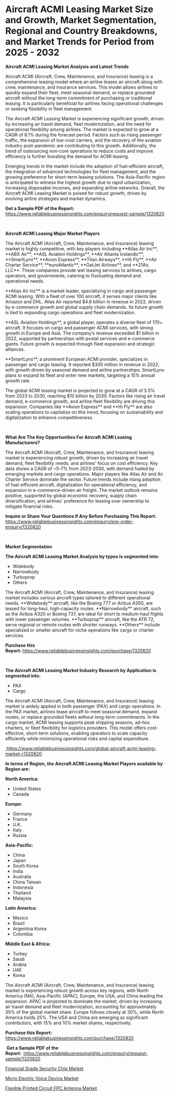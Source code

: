 <p><h1>Aircraft ACMI Leasing Market Size and Growth, Market Segmentation, Regional and Country Breakdowns, and Market Trends for Period from 2025 -  2032</h1></p><p><strong>Aircraft ACMI Leasing Market Analysis and Latest Trends</strong></p>
<p><p>Aircraft ACMI (Aircraft, Crew, Maintenance, and Insurance) leasing is a comprehensive leasing model where an airline leases an aircraft along with crew, maintenance, and insurance services. This model allows airlines to quickly expand their fleet, meet seasonal demand, or replace grounded aircraft without the long-term commitment of purchasing or traditional leasing. It is particularly beneficial for airlines facing operational challenges or seeking flexibility in fleet management.</p><p>The Aircraft ACMI Leasing Market is experiencing significant growth, driven by increasing air travel demand, fleet modernization, and the need for operational flexibility among airlines. The market is expected to grow at a CAGR of 8.1% during the forecast period. Factors such as rising passenger traffic, the expansion of low-cost carriers, and the recovery of the aviation industry post-pandemic are contributing to this growth. Additionally, the trend of outsourcing non-core operations to reduce costs and improve efficiency is further boosting the demand for ACMI leasing.</p><p>Emerging trends in the market include the adoption of fuel-efficient aircraft, the integration of advanced technologies for fleet management, and the growing preference for short-term leasing solutions. The Asia-Pacific region is anticipated to witness the highest growth due to rapid urbanization, increasing disposable incomes, and expanding airline networks. Overall, the Aircraft ACMI Leasing Market is poised for robust growth, driven by evolving airline strategies and market dynamics.</p></p>
<p><strong>Get a Sample PDF of the Report:&nbsp;</strong> <a href="https://www.reliablebusinessinsights.com/enquiry/request-sample/1320820?utm_campaign=62&utm_medium=2&utm_source=Github&utm_content=ia&utm_term=20012025&utm_id=aircraft-acmi-leasing">https://www.reliablebusinessinsights.com/enquiry/request-sample/1320820</a></p>
<p>&nbsp;</p>
<p><strong>Aircraft ACMI Leasing Major Market Players</strong></p>
<p><p>The Aircraft ACMI (Aircraft, Crew, Maintenance, and Insurance) leasing market is highly competitive, with key players including **Atlas Air Inc**, **ABX Air**, **ASL Aviation Holdings**, **Air Atlanta Icelandic**, **SmartLynx**, **Avion Express**, **Titan Airways**, **Hi Fly**, **Air Charter Service**, **euroAtlantic**, **GetJet Airlines**, and **21Air, LLC**. These companies provide wet leasing services to airlines, cargo operators, and governments, catering to fluctuating demand and operational needs.</p><p>**Atlas Air Inc** is a market leader, specializing in cargo and passenger ACMI leasing. With a fleet of over 100 aircraft, it serves major clients like Amazon and DHL. Atlas Air reported $4.8 billion in revenue in 2022, driven by e-commerce growth and global supply chain demands. Its future growth is tied to expanding cargo operations and fleet modernization.</p><p>**ASL Aviation Holdings**, a global player, operates a diverse fleet of 170+ aircraft. It focuses on cargo and passenger ACMI services, with strong growth in Europe and Asia. The company’s revenue exceeded $1 billion in 2022, supported by partnerships with postal services and e-commerce giants. Future growth is expected through fleet expansion and strategic alliances.</p><p>**SmartLynx**, a prominent European ACMI provider, specializes in passenger and cargo leasing. It reported $300 million in revenue in 2022, with growth driven by seasonal demand and airline partnerships. SmartLynx plans to expand its fleet and enter new markets, targeting a 15% annual growth rate.</p><p>The global ACMI leasing market is projected to grow at a CAGR of 5.5% from 2023 to 2030, reaching $10 billion by 2030. Factors like rising air travel demand, e-commerce growth, and airline fleet flexibility are driving this expansion. Companies like **Avion Express** and **Hi Fly** are also scaling operations to capitalize on this trend, focusing on sustainability and digitalization to enhance competitiveness.</p></p>
<p>&nbsp;</p>
<p><strong>What Are The Key Opportunities For Aircraft ACMI Leasing Manufacturers?</strong></p>
<p><p>The Aircraft ACMI (Aircraft, Crew, Maintenance, and Insurance) leasing market is experiencing robust growth, driven by increasing air travel demand, fleet flexibility needs, and airlines' focus on cost efficiency. Key data shows a CAGR of ~5-7% from 2023-2030, with demand fueled by emerging markets and cargo operations. Major players like Atlas Air and Air Charter Service dominate the sector. Future trends include rising adoption of fuel-efficient aircraft, digitalization for operational efficiency, and expansion in e-commerce-driven air freight. The market outlook remains positive, supported by global economic recovery, supply chain diversification, and airlines' preference for leasing over ownership to mitigate financial risks.</p></p>
<p><strong>Inquire or Share Your Questions If Any Before Purchasing This Report:</strong> <a href="https://www.reliablebusinessinsights.com/enquiry/pre-order-enquiry/1320820?utm_campaign=62&utm_medium=2&utm_source=Github&utm_content=ia&utm_term=20012025&utm_id=aircraft-acmi-leasing">https://www.reliablebusinessinsights.com/enquiry/pre-order-enquiry/1320820</a></p>
<p>&nbsp;</p>
<p><strong>Market Segmentation</strong></p>
<p><strong>The Aircraft ACMI Leasing Market Analysis by types is segmented into:</strong></p>
<p><ul><li>Widebody</li><li>Narrowbody</li><li>Turboprop</li><li>Others</li></ul></p>
<p><p>The Aircraft ACMI (Aircraft, Crew, Maintenance, and Insurance) leasing market includes various aircraft types tailored to different operational needs. **Widebody** aircraft, like the Boeing 777 or Airbus A350, are leased for long-haul, high-capacity routes. **Narrowbody** aircraft, such as the Airbus A320 or Boeing 737, are ideal for short to medium-haul flights with lower passenger volumes. **Turboprop** aircraft, like the ATR 72, serve regional or remote routes with shorter runways. **Others** include specialized or smaller aircraft for niche operations like cargo or charter services.</p></p>
<p><strong>Purchase this Report:&nbsp;</strong><a href="https://www.reliablebusinessinsights.com/purchase/1320820?utm_campaign=62&utm_medium=2&utm_source=Github&utm_content=ia&utm_term=20012025&utm_id=aircraft-acmi-leasing">https://www.reliablebusinessinsights.com/purchase/1320820</a></p>
<p>&nbsp;</p>
<p><strong>The Aircraft ACMI Leasing Market Industry Research by Application is segmented into:</strong></p>
<p><ul><li>PAX</li><li>Cargo</li></ul></p>
<p><p>The Aircraft ACMI (Aircraft, Crew, Maintenance, and Insurance) leasing market is widely applied in both passenger (PAX) and cargo operations. In the PAX market, airlines lease aircraft to meet seasonal demand, expand routes, or replace grounded fleets without long-term commitments. In the cargo market, ACMI leasing supports peak shipping seasons, ad-hoc charters, or fleet flexibility for logistics providers. This model offers cost-effective, short-term solutions, enabling operators to scale capacity efficiently while minimizing operational risks and capital expenditure.</p></p>
<p><a href="https://www.reliablebusinessinsights.com/global-aircraft-acmi-leasing-market-r1320820?utm_campaign=62&utm_medium=2&utm_source=Github&utm_content=ia&utm_term=20012025&utm_id=aircraft-acmi-leasing">&nbsp;https://www.reliablebusinessinsights.com/global-aircraft-acmi-leasing-market-r1320820</a></p>
<p><strong>In terms of Region, the Aircraft ACMI Leasing Market Players available by Region are:</strong></p>
<p>
    <p> <strong> North America: </strong>
        <ul>
            <li>United States</li>
            <li>Canada</li>
        </ul>
        </p> 
    <p> <strong> Europe: </strong>
        <ul>
            <li>Germany</li>
            <li>France</li>
            <li>U.K.</li>
            <li>Italy</li>
            <li>Russia</li>
        </ul>
        </p> 
    <p> <strong> Asia-Pacific: </strong>
        <ul>
            <li>China</li>
            <li>Japan</li>
            <li>South Korea</li>
            <li>India</li>
            <li>Australia</li>
            <li>China Taiwan</li>
            <li>Indonesia</li>
            <li>Thailand</li>
            <li>Malaysia</li>
        </ul>
        </p> 
    <p> <strong> Latin America: </strong>
        <ul>
            <li>Mexico</li>
            <li>Brazil</li>
            <li>Argentina Korea</li>
            <li>Colombia</li>
        </ul>
        </p> 
    <p> <strong> Middle East & Africa: </strong>
        <ul>
            <li>Turkey</li>
            <li>Saudi</li>
            <li>Arabia</li>
            <li>UAE</li>
            <li>Korea</li>
        </ul>
    </p>
    </p>
<p><p>The Aircraft ACMI (Aircraft, Crew, Maintenance, and Insurance) leasing market is experiencing robust growth across key regions, with North America (NA), Asia-Pacific (APAC), Europe, the USA, and China leading the expansion. APAC is projected to dominate the market, driven by increasing air travel demand and fleet modernization, accounting for approximately 35% of the global market share. Europe follows closely at 30%, while North America holds 25%. The USA and China are emerging as significant contributors, with 15% and 10% market shares, respectively.</p></p>
<p><strong>Purchase this Report: </strong><a href="https://www.reliablebusinessinsights.com/purchase/1320820?utm_campaign=62&utm_medium=2&utm_source=Github&utm_content=ia&utm_term=20012025&utm_id=aircraft-acmi-leasing">https://www.reliablebusinessinsights.com/purchase/1320820</a></p>
<p>&nbsp;<strong>Get a Sample PDF of the Report:&nbsp;&nbsp;</strong><a href="https://www.reliablebusinessinsights.com/enquiry/request-sample/1320820?utm_campaign=62&utm_medium=2&utm_source=Github&utm_content=ia&utm_term=20012025&utm_id=aircraft-acmi-leasing">https://www.reliablebusinessinsights.com/enquiry/request-sample/1320820</a></p>
<p><strong></strong></p>
<p><p><a href="https://github.com/organophelia8282/Market-Research-Report-List-1/blob/main/financial-grade-security-chip-market.md?utm_campaign=62&utm_medium=2&utm_source=Github&utm_content=ia&utm_term=20012025&utm_id=aircraft-acmi-leasing">Financial Grade Security Chip Market</a></p><p><a href="https://github.com/danikabiele541/Market-Research-Report-List-1/blob/main/micro-electric-voice-device-market.md?utm_campaign=62&utm_medium=2&utm_source=Github&utm_content=ia&utm_term=20012025&utm_id=aircraft-acmi-leasing">Micro Electric Voice Device Market</a></p><p><a href="https://github.com/jamastodola515/Market-Research-Report-List-1/blob/main/flexible-printed-circuit-fpc-antenna-market.md?utm_campaign=62&utm_medium=2&utm_source=Github&utm_content=ia&utm_term=20012025&utm_id=aircraft-acmi-leasing">Flexible Printed Circuit FPC Antenna Market</a></p></p>